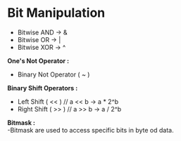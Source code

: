 # Bit Manipulation  
- Bitwise AND -> &      
- Bitwise OR  -> |      
- Bitwise XOR -> ^      

**One's Not Operator :**        
- Binary Not Operator ( ~ )     

**Binary Shift Operators :**
- Left Shift ( << ) // a << b -> a * 2^b          
- Right Shift ( >> ) // a >> b -> a / 2^b       

**Bitmask :**   
-Bitmask are used to access specific bits in byte od data.      
